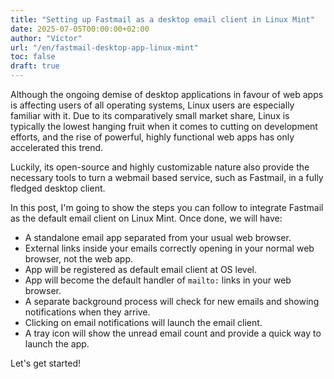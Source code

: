 ```yaml
---
title: "Setting up Fastmail as a desktop email client in Linux Mint"
date: 2025-07-05T00:00:00+02:00
author: "Víctor"
url: "/en/fastmail-desktop-app-linux-mint"
toc: false
draft: true
---
```


Although the ongoing demise of desktop applications in favour of web apps is affecting users of all operating systems, Linux users are especially familiar with it. Due to its comparatively small market share, Linux is typically the lowest hanging fruit when it comes to cutting on development efforts, and the rise of powerful, highly functional web apps has only accelerated this trend.

Luckily, its open-source and highly customizable nature also provide the necessary tools to turn a webmail based service, such as Fastmail, in a fully fledged desktop client.

In this post, I'm going to show the steps you can follow to integrate Fastmail as the default email client on Linux Mint. Once done, we will have:
* A standalone email app separated from your usual web browser.
* External links inside your emails correctly opening in your normal web browser, not the web app.
* App will be registered as default email client at OS level.
* App will become the default handler of `mailto:` links in your web browser.
* A separate background process will check for new emails and showing notifications when they arrive.
* Clicking on email notifications will launch the email client.
* A tray icon will show the unread email count and provide a quick way to launch the app.

Let's get started!

